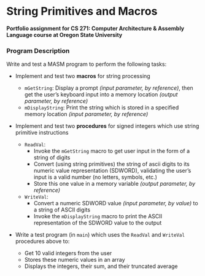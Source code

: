 # String Primitives and Macros

**Portfolio assignment for CS 271: Computer Architecture & Assembly Language course at Oregon State University**

### Program Description

Write and test a MASM program to perform the following tasks:
* Implement and test two **macros** for string processing
  * `mGetString`: Display a prompt _(input parameter, by reference)_, then get the user’s keyboard input into a memory location _(output parameter, by reference)_
  * `mDisplayString`: Print the string which is stored in a specified memory location _(input parameter, by reference)_

* Implement and test two **procedures** for signed integers which use string primitive instructions
  * `ReadVal`:
    - Invoke the `mGetString` macro to get user input in the form of a string of digits
    - Convert (using string primitives) the string of ascii digits to its numeric value representation (SDWORD), validating the user’s input is a valid number (no letters, symbols, etc.)
    - Store this one value in a memory variable _(output parameter, by reference)_
  *  `WriteVal`:
      -  Convert a numeric SDWORD value _(input parameter, by value)_ to a string of ASCII digits
      -  Invoke the `mDisplayString` macro to print the ASCII representation of the SDWORD value to the output

*  Write a test program (in `main`) which uses the `ReadVal` and `WriteVal` procedures above to:
    *  Get 10 valid integers from the user
    *  Stores these numeric values in an array
    *  Displays the integers, their sum, and their truncated average
